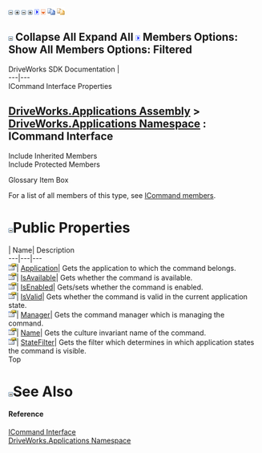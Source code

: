 ![](dotnetimages/collapse.gif) ![](dotnetimages/expand.gif) ![](dotnetimages/collapse.gif) ![](dotnetimages/expand.gif) ![](dotnetimages/drpdown.gif) ![](dotnetimages/drpdown_orange.gif) ![](dotnetimages/copycode.gif) ![](dotnetimages/copycodeHighlight.gif)

![](dotnetimages/collapse.gif) Collapse All Expand All ![](dotnetimages/drpdown.gif) Members Options: Show All  Members Options: Filtered   
---  
DriveWorks SDK Documentation  |   
---|---  
ICommand Interface Properties   
  
[DriveWorks.Applications Assembly](topic13.md) > [DriveWorks.Applications Namespace](topic16.md) : ICommand Interface  
---  
  
Include Inherited Members    
Include Protected Members    


Glossary Item Box

For a list of all members of this type, see [ICommand members](topic78.md).

# ![](dotnetimages/collapse.gif)Public Properties

| Name| Description  
---|---|---  
![ Property](dotnetimages/Property.gif)| [Application](topic86.md)| Gets the application to which the command belongs.   
![ Property](dotnetimages/Property.gif)| [IsAvailable](topic87.md)| Gets whether the command is available.   
![ Property](dotnetimages/Property.gif)| [IsEnabled](topic88.md)| Gets/sets whether the command is enabled.   
![ Property](dotnetimages/Property.gif)| [IsValid](topic89.md)| Gets whether the command is valid in the current application state.   
![ Property](dotnetimages/Property.gif)| [Manager](topic90.md)| Gets the command manager which is managing the command.   
![ Property](dotnetimages/Property.gif)| [Name](topic91.md)| Gets the culture invariant name of the command.   
![ Property](dotnetimages/Property.gif)| [StateFilter](topic92.md)| Gets the filter which determines in which application states the command is visible.   
Top

# ![](dotnetimages/collapse.gif)See Also

#### Reference

[ICommand Interface](topic77.md)   
[DriveWorks.Applications Namespace](topic16.md)


